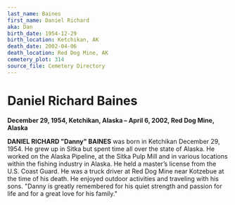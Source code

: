 ```yaml
---
last_name: Baines
first_name: Daniel Richard
aka: Dan
birth_date: 1954-12-29
birth_location: Ketchikan, AK
death_date: 2002-04-06
death_location: Red Dog Mine, AK
cemetery_plot: 314
source_file: Cemetery Directory
---
```

# Daniel Richard Baines

**December 29, 1954, Ketchikan, Alaska – April 6, 2002, Red Dog Mine,
Alaska**

**DANIEL RICHARD "Danny" BAINES** was born in Ketchikan December 29,
1954. He grew up in Sitka but spent time all over the state of Alaska.
He worked on the Alaska Pipeline, at the Sitka Pulp Mill and in various
locations within the fishing industry in Alaska. He held a master’s
license from the U.S. Coast Guard. He was a truck driver at Red Dog Mine
near Kotzebue at the time of his death. He enjoyed outdoor activities
and traveling with his sons. "Danny is greatly remembered for his quiet
strength and passion for life and for a great love for his family."
